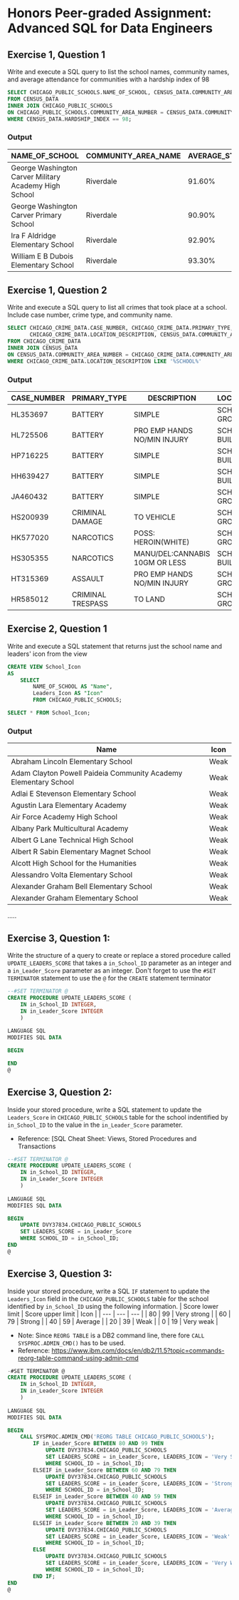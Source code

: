 # Honors Peer-graded Assignment: Advanced SQL for Data Engineers
## Exercise 1, Question 1
Write and execute a SQL query to list the school names, community names, and average attendance for communities with a hardship index of 98
```SQL
SELECT CHICAGO_PUBLIC_SCHOOLS.NAME_OF_SCHOOL, CENSUS_DATA.COMMUNITY_AREA_NAME, CHICAGO_PUBLIC_SCHOOLS.AVERAGE_STUDENT_ATTENDANCE, CENSUS_DATA.HARDSHIP_INDEX 
FROM CENSUS_DATA
INNER JOIN CHICAGO_PUBLIC_SCHOOLS 
ON CHICAGO_PUBLIC_SCHOOLS.COMMUNITY_AREA_NUMBER = CENSUS_DATA.COMMUNITY_AREA_NUMBER
WHERE CENSUS_DATA.HARDSHIP_INDEX == 98;
```
### Output
| NAME_OF_SCHOOL                                        | COMMUNITY_AREA_NAME | AVERAGE_STUDENT_ATTENDANCE | HARDSHIP_INDEX |
|-------------------------------------------------------|---------------------|----------------------------|----------------|
| George Washington Carver Military Academy High School | Riverdale           | 91.60%                     | 98             |
| George Washington Carver Primary School               | Riverdale           | 90.90%                     | 98             |
| Ira F Aldridge Elementary School                      | Riverdale           | 92.90%                     | 98             |
| William E B Dubois Elementary School                  | Riverdale           | 93.30%                     | 98             |
## Exercise 1, Question 2
Write and execute a SQL query to list all crimes that took place at a school. Include case number, crime type, and community name.
```SQL
SELECT CHICAGO_CRIME_DATA.CASE_NUMBER, CHICAGO_CRIME_DATA.PRIMARY_TYPE, CHICAGO_CRIME_DATA.DESCRIPTION, 
	   CHICAGO_CRIME_DATA.LOCATION_DESCRIPTION, CENSUS_DATA.COMMUNITY_AREA_NAME 
FROM CHICAGO_CRIME_DATA
INNER JOIN CENSUS_DATA 
ON CENSUS_DATA.COMMUNITY_AREA_NUMBER = CHICAGO_CRIME_DATA.COMMUNITY_AREA_NUMBER
WHERE CHICAGO_CRIME_DATA.LOCATION_DESCRIPTION LIKE '%SCHOOL%'
```
### Output 
| CASE_NUMBER | PRIMARY_TYPE      | DESCRIPTION                    | LOCATION_DESCRIPTION   | COMMUNITY_AREA_NAME |
|-------------|-------------------|--------------------------------|------------------------|---------------------|
| HL353697    | BATTERY           | SIMPLE                         | SCHOOL PUBLIC GROUNDS  | South Shore         |
| HL725506    | BATTERY           | PRO EMP HANDS NO/MIN INJURY    | SCHOOL PUBLIC BUILDING | Lincoln Square      |
| HP716225    | BATTERY           | SIMPLE                         | SCHOOL PUBLIC BUILDING | Douglas             |
| HH639427    | BATTERY           | SIMPLE                         | SCHOOL PUBLIC BUILDING | Austin              |
| JA460432    | BATTERY           | SIMPLE                         | SCHOOL PUBLIC GROUNDS  | Ashburn             |
| HS200939    | CRIMINAL DAMAGE   | TO VEHICLE                     | SCHOOL PUBLIC GROUNDS  | Austin              |
| HK577020    | NARCOTICS         | POSS: HEROIN(WHITE)            | SCHOOL PUBLIC GROUNDS  | Rogers Park         |
| HS305355    | NARCOTICS         | MANU/DEL:CANNABIS 10GM OR LESS | SCHOOL PUBLIC BUILDING | Brighton Park       |
| HT315369    | ASSAULT           | PRO EMP HANDS NO/MIN INJURY    | SCHOOL PUBLIC GROUNDS  | East Garfield Park  |
| HR585012    | CRIMINAL TRESPASS | TO LAND                        | SCHOOL PUBLIC GROUNDS  | Ashburn             |
## Exercise 2, Question 1
Write and execute a SQL statement that returns just the school name and leaders' icon from the view
```SQL
CREATE VIEW School_Icon
AS
	SELECT
		NAME_OF_SCHOOL AS "Name",
		Leaders_Icon AS "Icon"
		FROM CHICAGO_PUBLIC_SCHOOLS;

SELECT * FROM School_Icon;
```
### Output
| Name                                                              | Icon |
|-------------------------------------------------------------------|------|
| Abraham Lincoln Elementary School                                 | Weak |
| Adam Clayton Powell Paideia Community Academy Elementary School   | Weak |
| Adlai E Stevenson Elementary School                               | Weak |
| Agustin Lara Elementary Academy                                   | Weak |
| Air Force Academy High School                                     | Weak |
| Albany Park Multicultural Academy                                 | Weak |
| Albert G Lane Technical High School                               | Weak |
| Albert R Sabin Elementary Magnet School                           | Weak |
| Alcott High School for the Humanities                             | Weak |
| Alessandro Volta Elementary School                                | Weak |
| Alexander Graham Bell Elementary School                           | Weak |
| Alexander Graham Elementary School                                | Weak |
.....
## Exercise 3, Question 1:
Write the structure of a query to create or replace a stored procedure called `UPDATE_LEADERS_SCORE` that takes a `in_School_ID` parameter as an integer and a `in_Leader_Score` parameter as an integer. Don't forget to use the `#SET TERMINATOR` statement to use the `@` for the `CREATE` statement terminator
```SQL
--#SET TERMINATOR @
CREATE PROCEDURE UPDATE_LEADERS_SCORE (
    IN in_School_ID INTEGER, 
    IN in_Leader_Score INTEGER
    )
  
LANGUAGE SQL
MODIFIES SQL DATA

BEGIN

END 
@
```
## Exercise 3, Question 2:
Inside your stored procedure, write a SQL statement to update the `Leaders_Score` in `CHICAGO_PUBLIC_SCHOOLS` table for the school indentified by `in_School_ID` to the value in the `in_Leader_Score` parameter.
- Reference: [SQL Cheat Sheet: Views, Stored Procedures and Transactions
```SQL
--#SET TERMINATOR @
CREATE PROCEDURE UPDATE_LEADERS_SCORE (
    IN in_School_ID INTEGER, 
    IN in_Leader_Score INTEGER
    )
  
LANGUAGE SQL
MODIFIES SQL DATA

BEGIN
	UPDATE DVY37834.CHICAGO_PUBLIC_SCHOOLS
	SET LEADERS_SCORE = in_Leader_Score
	WHERE SCHOOL_ID = in_School_ID;
END 
@
```
## Exercise 3, Question 3:
Inside your stored procedure, write a SQL `IF` statement to update the `Leaders_Icon` field in the `CHICAGO_PUBLIC_SCHOOLS` table for the school identified by `in_School_ID` using the following information.
| Score lower limit | Score upper limit | Icon |
| --- | --- | --- |
| 80 | 99 | Very strong |
| 60 | 79 | Strong |
| 40 | 59 | Average |
| 20 | 39 | Weak |
| 0 | 19 | Very weak |

- Note: Since `REORG TABLE` is a DB2 command line, there fore `CALL SYSPROC.ADMIN_CMD()` has to be used.
- Reference: https://www.ibm.com/docs/en/db2/11.5?topic=commands-reorg-table-command-using-admin-cmd

```SQL
-#SET TERMINATOR @
CREATE PROCEDURE UPDATE_LEADERS_SCORE (
    IN in_School_ID INTEGER, 
    IN in_Leader_Score INTEGER
    )
  
LANGUAGE SQL
MODIFIES SQL DATA

BEGIN
	CALL SYSPROC.ADMIN_CMD('REORG TABLE CHICAGO_PUBLIC_SCHOOLS');
		IF in_Leader_Score BETWEEN 80 AND 99 THEN
			UPDATE DVY37834.CHICAGO_PUBLIC_SCHOOLS 
			SET LEADERS_SCORE = in_Leader_Score, LEADERS_ICON = 'Very Strong'
			WHERE SCHOOL_ID = in_School_ID;
		ELSEIF in_Leader_Score BETWEEN 60 AND 79 THEN
			UPDATE DVY37834.CHICAGO_PUBLIC_SCHOOLS 
			SET LEADERS_SCORE = in_Leader_Score, LEADERS_ICON = 'Strong'
			WHERE SCHOOL_ID = in_School_ID;
		ELSEIF in_Leader_Score BETWEEN 40 AND 59 THEN
			UPDATE DVY37834.CHICAGO_PUBLIC_SCHOOLS 
			SET LEADERS_SCORE = in_Leader_Score, LEADERS_ICON = 'Average'
			WHERE SCHOOL_ID = in_School_ID;		
		ELSEIF in_Leader_Score BETWEEN 20 AND 39 THEN
			UPDATE DVY37834.CHICAGO_PUBLIC_SCHOOLS 
			SET LEADERS_SCORE = in_Leader_Score, LEADERS_ICON = 'Weak'
			WHERE SCHOOL_ID = in_School_ID;	
		ELSE
			UPDATE DVY37834.CHICAGO_PUBLIC_SCHOOLS 
			SET LEADERS_SCORE = in_Leader_Score, LEADERS_ICON = 'Very Weak'
			WHERE SCHOOL_ID = in_School_ID;	
		END IF;
END
@
```

###
